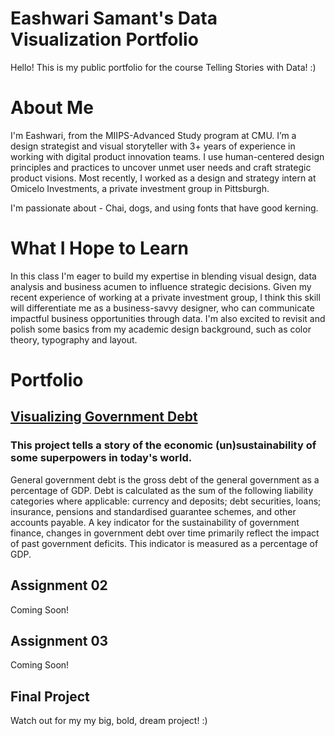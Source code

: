 # Eashwari Samant's Data Visualization Portfolio
Hello! This is my public portfolio for the course Telling Stories with Data! :)

# About Me
I'm Eashwari, from the MIIPS-Advanced Study program at CMU. 
I’m a design strategist and visual storyteller with 3+ years of experience in working with digital product innovation teams. I use human-centered design principles and practices to uncover unmet user needs and craft strategic product visions. Most recently, I worked as a design and strategy intern at Omicelo Investments, a private investment group in Pittsburgh. 

I'm passionate about - Chai, dogs, and using fonts that have good kerning.

# What I Hope to Learn
In this class I'm eager to build my expertise in blending visual design, data analysis and business acumen to influence strategic decisions. Given my recent experience of working at a private investment group, I think this skill will differentiate me as a business-savvy designer, who can communicate impactful business opportunities through data. I'm also excited to revisit and polish some basics from my academic design background, such as color theory, typography and layout.

# Portfolio
## [Visualizing Government Debt](/govtdebt.md)
### This project tells a story of the economic (un)sustainability of some superpowers in today's world.
General government debt is the gross debt of the general government as a percentage of GDP.
Debt is calculated as the sum of the following liability categories where applicable: currency and deposits; debt securities, loans; insurance, pensions and standardised guarantee schemes, and other accounts payable. A key indicator for the sustainability of government finance, changes in government debt over time primarily reflect the impact of past government deficits. This indicator is measured as a percentage of GDP.

## Assignment 02
Coming Soon!

## Assignment 03
Coming Soon!

## Final Project
Watch out for my my big, bold, dream project! :)


 
